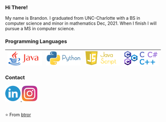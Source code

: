 ### Hi There!

My name is Brandon. I graduated from UNC-Charlotte with a BS in computer science and minor in mathematics Dec, 2021. When I finish I will pursue a MS in computer science.

### Programming Languages

| [<img src="JavaLogoFinal.png" alt="v logo" width="120">](https://www.java.com/en/)  | [<img src="PythonLogo.png" alt="go logo" width="120">](https://www.python.org/)  | [<img src="JavaScriptLogoFinal.png" width="120">](https://www.javascript.com/)  |  [<img src="cLangLogoFinal.png" alt="go logo" width="120">](https://isocpp.org/)  
|---|---|---|---|


### Contact

<a href="https://www.linkedin.com/in/brandon-rorie-082711159/">
    <img alt="Shubhamdeep Jha | Linkedin" width="50px" src="linkedinImage.png"/>
</a>

<a href="https://www.instagram.com/b.ticer.r/">
    <img alt="Shubhamdeep Jha | Linkedin" width="50px" src="instagramLogoFinal.png" />
</a>

<br>
<br>

⭐️ From [btror](https://github.com/btror)




